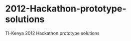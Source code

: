 2012-Hackathon-prototype-solutions
==================================

TI-Kenya 2012 Hackathon prototype solutions
